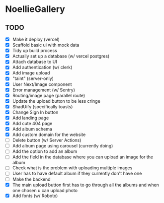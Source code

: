 # NoellieGallery 

## TODO

- [X] Make it deploy (vercel)
- [X] Scaffold basic ui with mock data
- [X] Tidy up build process
- [X] Actually set up a database (w/ vercel postgres)
- [X] Attach database to UI
- [X] Add authentication (w/ clerk)
- [X] Add image upload 
- [X] "taint" (server-only)
- [X] User Next/Image component
- [X] Error management (w/ Sentry)
- [X] Routing/image page (parallel route)
- [X] Update the upload button to be less cringe
- [X] ShadUify (specifically toasts)
- [X] Change Sign In button 
- [X] Add landing page 
- [X] Add cute 404 page 
- [X] Add album schema 
- [X] Add custom domain for the website 
- [ ] Delete button (w/ Server Actions)
- [ ] Add album page using carousel (currently doing)
- [ ] Add the option to add an album
- [ ] Add the field in the database where you can upload an image for the album
- [ ] Check what is the problem with uploading multiple images 
- [ ] User has to have default album if they currently don't have one  
- [ ] Make the backend
- [X] The main upload button first has to go through all the albums and when one chosen u can upload photo
- [X] Add fonts (w/ Roboto)